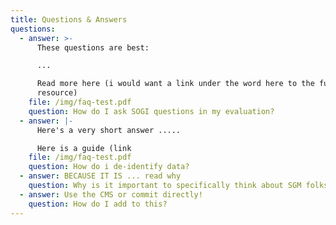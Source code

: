 ```yaml
---
title: Questions & Answers
questions:
  - answer: >-
      These questions are best:

      ...

      Read more here (i would want a link under the word here to the full page
      resource)
    file: /img/faq-test.pdf
    question: How do I ask SOGI questions in my evaluation?
  - answer: |-
      Here's a very short answer .....

      Here is a guide (link
    file: /img/faq-test.pdf
    question: How do i de-identify data?
  - answer: BECAUSE IT IS ... read why
    question: Why is it important to specifically think about SGM folks in evaluation?
  - answer: Use the CMS or commit directly!
    question: How do I add to this?
---
```

